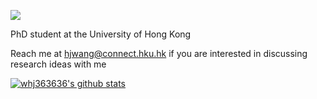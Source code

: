 ![](https://komarev.com/ghpvc/?username=whj363636)

PhD student at the University of Hong Kong

Reach me at hjwang@connect.hku.hk if you are interested in discussing research ideas with me

[![whj363636's github stats](https://github-readme-stats.vercel.app/api?username=whj363636&show_icons=true)](https://github.com/whj363636/)

<!--
**whj363636/whj363636** is a ✨ _special_ ✨ repository because its `README.md` (this file) appears on your GitHub profile.

Here are some ideas to get you started:

- 🔭 I’m currently working on ...
- 🌱 I’m currently learning ...
- 👯 I’m looking to collaborate on ...
- 🤔 I’m looking for help with ...
- 💬 Ask me about ...
- 📫 How to reach me: ...
- 😄 Pronouns: ...
- ⚡ Fun fact: ...
-->
